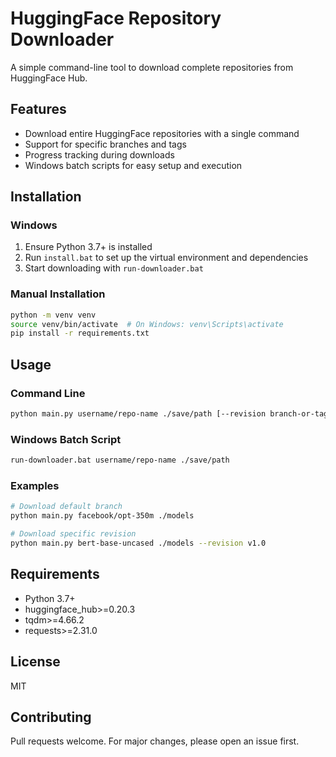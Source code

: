 # HuggingFace Repository Downloader

A simple command-line tool to download complete repositories from HuggingFace Hub.

## Features
- Download entire HuggingFace repositories with a single command
- Support for specific branches and tags
- Progress tracking during downloads
- Windows batch scripts for easy setup and execution

## Installation

### Windows
1. Ensure Python 3.7+ is installed
2. Run `install.bat` to set up the virtual environment and dependencies
3. Start downloading with `run-downloader.bat`

### Manual Installation
```bash
python -m venv venv
source venv/bin/activate  # On Windows: venv\Scripts\activate
pip install -r requirements.txt
```

## Usage

### Command Line
```bash
python main.py username/repo-name ./save/path [--revision branch-or-tag]
```

### Windows Batch Script
```bash
run-downloader.bat username/repo-name ./save/path
```

### Examples
```bash
# Download default branch
python main.py facebook/opt-350m ./models

# Download specific revision
python main.py bert-base-uncased ./models --revision v1.0
```

## Requirements
- Python 3.7+
- huggingface_hub>=0.20.3
- tqdm>=4.66.2
- requests>=2.31.0

## License
MIT

## Contributing
Pull requests welcome. For major changes, please open an issue first.

